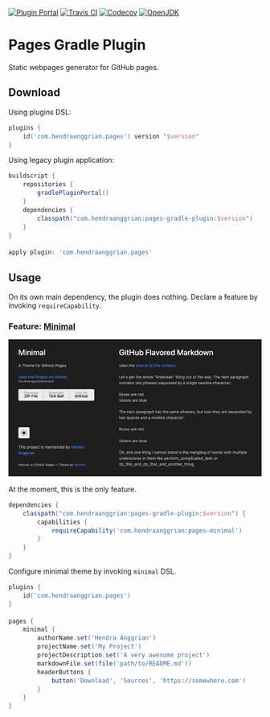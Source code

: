 [![Plugin Portal](https://img.shields.io/maven-metadata/v?label=plugin-portal&metadataUrl=https%3A%2F%2Fplugins.gradle.org%2Fm2%2Fcom%2Fhendraanggrian%2Fpages%2Fcom.hendraanggrian.pages.gradle.plugin%2Fmaven-metadata.xml)](https://plugins.gradle.org/plugin/com.hendraanggrian.pages.minimal)
[![Travis CI](https://img.shields.io/travis/com/hendraanggrian/pages-gradle-plugin)](https://travis-ci.com/github/hendraanggrian/pages-gradle-plugin)
[![Codecov](https://img.shields.io/codecov/c/github/hendraanggrian/pages-gradle-plugin)](https://app.codecov.io/gh/hendraanggrian/pages-gradle-plugin)
[![OpenJDK](https://img.shields.io/badge/jdk-1.8+-informational)](https://openjdk.java.net/projects/jdk8)

# Pages Gradle Plugin

Static webpages generator for GitHub pages.

## Download

Using plugins DSL:

```gradle
plugins {
    id('com.hendraanggrian.pages') version "$version"
}
```

Using legacy plugin application:

```gradle
buildscript {
    repositories {
        gradlePluginPortal()
    }
    dependencies {
        classpath("com.hendraanggrian:pages-gradle-plugin:$version")
    }
}

apply plugin: 'com.hendraanggrian.pages'
```

## Usage

On its own main dependency, the plugin does nothing. Declare a feature by invoking `requireCapability`.

### Feature: [Minimal](https://github.com/hendraanggrian/minimal-theme)

![Minimal preview](images/preview_minimal.png)

At the moment, this is the only feature.

```gradle
dependencies {
    classpath("com.hendraanggrian:pages-gradle-plugin:$version") {
        capabilities {
            requireCapability('com.hendraanggrian:pages-minimal')
        }
    }
}
```

Configure minimal theme by invoking `minimal` DSL.

```gradle
plugins {
    id('com.hendraanggrian.pages')
}

pages {
    minimal {
        authorName.set('Hendra Anggrian')
        projectName.set('My Project')
        projectDescription.set('A very awesome project')
        markdownFile.set(file('path/to/README.md'))
        headerButtons {
            button('Download', 'Sources', 'https://somewhere.com')
        }
    }
}
```
